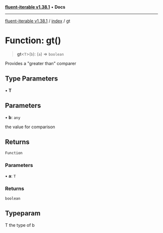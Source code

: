 [**fluent-iterable v1.38.1**](../../README.md) • **Docs**

***

[fluent-iterable v1.38.1](../../README.md) / [index](../README.md) / gt

# Function: gt()

> **gt**\<`T`\>(`b`): (`a`) => `boolean`

Provides a "greater than" comparer

## Type Parameters

• **T**

## Parameters

• **b**: `any`

the value for comparison

## Returns

`Function`

### Parameters

• **a**: `T`

### Returns

`boolean`

## Typeparam

T the type of b
